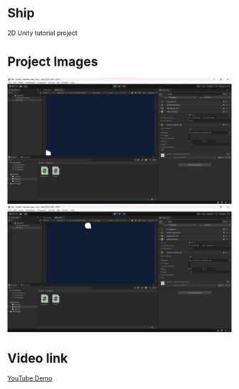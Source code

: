 # Ship
2D Unity tutorial project



# Project Images
![Screenshot 1](https://github.com/MarkHCrawford/Ship/blob/main/ExImg/7.2.png)
![Screenshot 2](https://github.com/MarkHCrawford/Ship/blob/main/ExImg/7.3.png)


# Video link
[YouTube Demo](https://youtu.be/V-AmYjnAASM)
